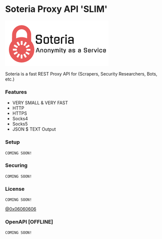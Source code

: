 # Soteria Proxy API 'SLIM'
![Soteria](https://github.com/0x06060606/Soteria_API/blob/master/soteria.png?raw=true "Soteria - Anonymity as a Service")

Soteria is a fast REST Proxy API for (Scrapers, Security Researchers, Bots, etc.)

### Features
* VERY SMALL & VERY FAST
* HTTP
* HTTPS
* Socks4
* Socks5
* JSON $ TEXT Output

### Setup
```
COMING SOON!
```

### Securing
```
COMING SOON!
```

### License
```
COMING SOON!
```

[@0x06060606](https://twitter.com/0x06060606 "My Twitter")

### OpenAPI [OFFLINE]
```
COMING SOON!
```

